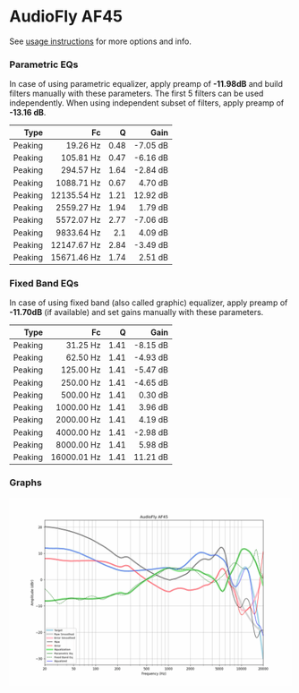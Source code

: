 # AudioFly AF45
See [usage instructions](https://github.com/jaakkopasanen/AutoEq#usage) for more options and info.

### Parametric EQs
In case of using parametric equalizer, apply preamp of **-11.98dB** and build filters manually
with these parameters. The first 5 filters can be used independently.
When using independent subset of filters, apply preamp of **-13.16 dB**.

| Type    | Fc          |    Q | Gain     |
|--------:|------------:|-----:|---------:|
| Peaking | 19.26 Hz    | 0.48 | -7.05 dB |
| Peaking | 105.81 Hz   | 0.47 | -6.16 dB |
| Peaking | 294.57 Hz   | 1.64 | -2.84 dB |
| Peaking | 1088.71 Hz  | 0.67 | 4.70 dB  |
| Peaking | 12135.54 Hz | 1.21 | 12.92 dB |
| Peaking | 2559.27 Hz  | 1.94 | 1.79 dB  |
| Peaking | 5572.07 Hz  | 2.77 | -7.06 dB |
| Peaking | 9833.64 Hz  | 2.1  | 4.09 dB  |
| Peaking | 12147.67 Hz | 2.84 | -3.49 dB |
| Peaking | 15671.46 Hz | 1.74 | 2.51 dB  |

### Fixed Band EQs
In case of using fixed band (also called graphic) equalizer, apply preamp of **-11.70dB**
(if available) and set gains manually with these parameters.

| Type    | Fc          |    Q | Gain     |
|--------:|------------:|-----:|---------:|
| Peaking | 31.25 Hz    | 1.41 | -8.15 dB |
| Peaking | 62.50 Hz    | 1.41 | -4.93 dB |
| Peaking | 125.00 Hz   | 1.41 | -5.47 dB |
| Peaking | 250.00 Hz   | 1.41 | -4.65 dB |
| Peaking | 500.00 Hz   | 1.41 | 0.30 dB  |
| Peaking | 1000.00 Hz  | 1.41 | 3.96 dB  |
| Peaking | 2000.00 Hz  | 1.41 | 4.19 dB  |
| Peaking | 4000.00 Hz  | 1.41 | -2.98 dB |
| Peaking | 8000.00 Hz  | 1.41 | 5.98 dB  |
| Peaking | 16000.01 Hz | 1.41 | 11.21 dB |

### Graphs
![](./AudioFly%20AF45.png)